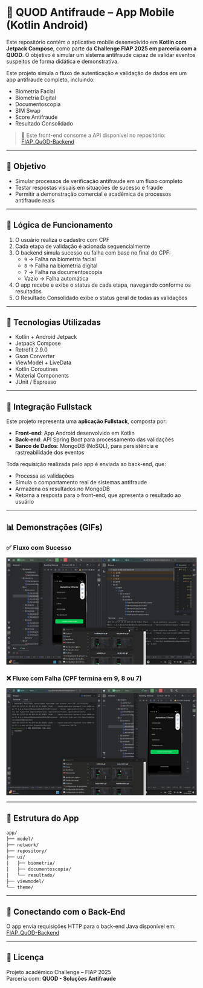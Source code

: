 # 📱 QUOD Antifraude – App Mobile (Kotlin Android)

Este repositório contém o aplicativo mobile desenvolvido em **Kotlin com Jetpack Compose**, como parte da **Challenge FIAP 2025 em parceria com a QUOD**. O objetivo é simular um sistema antifraude capaz de validar eventos suspeitos de forma didática e demonstrativa.

Este projeto simula o fluxo de autenticação e validação de dados em um app antifraude completo, incluindo:
- Biometria Facial
- Biometria Digital
- Documentoscopia
- SIM Swap
- Score Antifraude
- Resultado Consolidado

> 🔗 Este front-end consome a API disponível no repositório:  
> [FIAP_QuOD-Backend](https://github.com/Joao-Markus-Barbosa/FIAP_QuOD-Backend)

---

## 🎯 Objetivo

- Simular processos de verificação antifraude em um fluxo completo
- Testar respostas visuais em situações de sucesso e fraude
- Permitir a demonstração comercial e acadêmica de processos antifraude reais

---

## 🧠 Lógica de Funcionamento

1. O usuário realiza o cadastro com CPF
2. Cada etapa de validação é acionada sequencialmente
3. O backend simula sucesso ou falha com base no final do CPF:
   - `9` → Falha na biometria facial
   - `8` → Falha na biometria digital
   - `7` → Falha na documentoscopia
   - Vazio → Falha automática
4. O app recebe e exibe o status de cada etapa, navegando conforme os resultados
5. O Resultado Consolidado exibe o status geral de todas as validações

---

## 🧰 Tecnologias Utilizadas

- Kotlin + Android Jetpack
- Jetpack Compose
- Retrofit 2.9.0
- Gson Converter
- ViewModel + LiveData
- Kotlin Coroutines
- Material Components
- JUnit / Espresso

---

## 🔗 Integração Fullstack

Este projeto representa uma **aplicação Fullstack**, composta por:

- **Front-end**: App Android desenvolvido em Kotlin
- **Back-end**: API Spring Boot para processamento das validações
- **Banco de Dados**: MongoDB (NoSQL), para persistência e rastreabilidade dos eventos

Toda requisição realizada pelo app é enviada ao back-end, que:
- Processa as validações
- Simula o comportamento real de sistemas antifraude
- Armazena os resultados no MongoDB
- Retorna a resposta para o front-end, que apresenta o resultado ao usuário

---

## 📊 Demonstrações (GIFs)

### ✅ Fluxo com Sucesso
![Fluxo de sucesso](./assets/QUOD-SUCESSO.gif)

### ❌ Fluxo com Falha (CPF termina em 9, 8 ou 7)
![Exemplo de falha](./assets/QUOD-EXEMPLO-FALHA.gif)

---

## 📂 Estrutura do App

```
app/
├── model/
├── network/
├── repository/
├── ui/
│   ├── biometria/
│   ├── documentoscopia/
│   └── resultado/
├── viewmodel/
└── theme/
```

---

## 🔗 Conectando com o Back-End

O app envia requisições HTTP para o back-end Java disponível em:  
[FIAP_QuOD-Backend](https://github.com/Joao-Markus-Barbosa/FIAP_QuOD-Backend)

---

## 🧾 Licença

Projeto acadêmico Challenge – FIAP 2025  
Parceria com: **QUOD - Soluções Antifraude**



